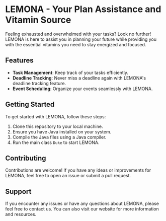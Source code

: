 # LEMONA - Your Plan Assistance and Vitamin Source

Feeling exhausted and overwhelmed with your tasks? Look no further! LEMONA is here to assist you in planning your future while providing you with the essential vitamins you need to stay energized and focused.

## Features

- **Task Management**: Keep track of your tasks efficiently.
- **Deadline Tracking**: Never miss a deadline again with LEMONA's deadline tracking feature.
- **Event Scheduling**: Organize your events seamlessly with LEMONA.

## Getting Started

To get started with LEMONA, follow these steps:

1. Clone this repository to your local machine.
2. Ensure you have Java installed on your system.
3. Compile the Java files using a Java compiler.
4. Run the main class `Duke` to start LEMONA.

## Contributing
Contributions are welcome! If you have any ideas or improvements for LEMONA, feel free to open an issue or submit a pull request.

## Support
If you encounter any issues or have any questions about LEMONA, please feel free to contact us. You can also visit our website for more information and resources.